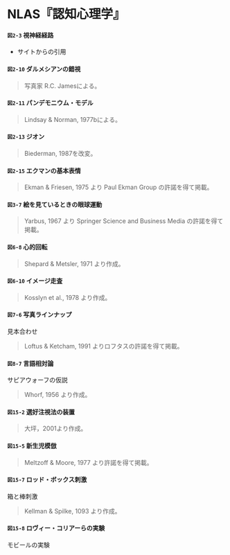 # NLAS『認知心理学』


#### `図2-3` 視神経経路
+ サイトからの引用

#### `図2-10` ダルメシアンの錯視
> 写真家 R.C. Jamesによる。

#### `図2-11` パンデモニウム・モデル
> Lindsay & Norman, 1977bによる。

#### `図2-13` ジオン
> Biederman, 1987を改変。

#### `図2-15` エクマンの基本表情
> Ekman & Friesen, 1975 より Paul Ekman Group の許諾を得て掲載。

#### `図3-7` 絵を見ているときの眼球運動
> Yarbus, 1967 より Springer Science and Business Media の許諾を得て掲載。

#### `図6-8` 心的回転
> Shepard & Metsler, 1971 より作成。

#### `図6-10` イメージ走査
> Kosslyn et al., 1978 より作成。

#### `図7-6` 写真ラインナップ
見本合わせ
> Loftus & Ketcham, 1991 よりロフタスの許諾を得て掲載。

#### `図8-7` 言語相対論
サピアウォーフの仮説
> Whorf, 1956 より作成。

#### `図15-2` 選好注視法の装置
> 大坪，2001より作成。

#### `図15-5` 新生児模倣
> Meltzoff & Moore, 1977 より許諾を得て掲載。

#### `図15-7` ロッド・ボックス刺激
箱と棒刺激
> Kellman & Spilke, 1093 より作成。

#### `図15-8` ロヴィー・コリアーらの実験
モビールの実験
